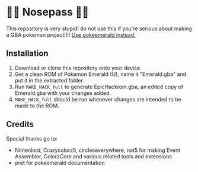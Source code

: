 # 🗿🗿 Nosepass 🗿🗿
This repository is very stupid! do not use this if you're serious about making a GBA pokemon project!!!!
[Use pokeemerald instead:](https://github.com/pret/pokeemerald)

## Installation

1. Download or clone this repository onto your device.
2. Get a clean ROM of Pokemon Emerald (U), name it "Emerald.gba" and put it in the extracted folder.
3. Run `MAKE_HACK_full` to generate EpicHackrom.gba, an edited copy of Emerald.gba with your changes added.
4. `MAKE_HACK_full` should be run whenever changes are intended to be made to the ROM.

## Credits

Special thanks go to:
  - Nintenlord, Crazycolorz5, circleseverywhere, nat5 for making Event Assembler, ColorzCore and various related tools and extensions
  - pret for pokeemerald documentation
